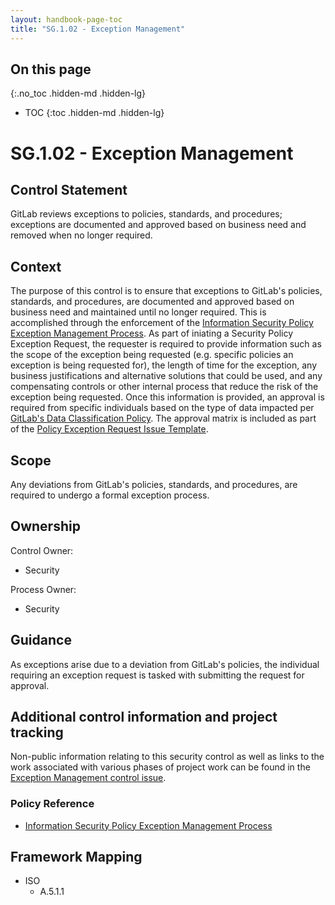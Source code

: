 ```yaml
---
layout: handbook-page-toc
title: "SG.1.02 - Exception Management"
---
```


## On this page
{:.no_toc .hidden-md .hidden-lg}

- TOC
{:toc .hidden-md .hidden-lg}

# SG.1.02 - Exception Management

## Control Statement

GitLab reviews exceptions to policies, standards, and procedures; exceptions are documented and approved based on business need and removed when no longer required.

## Context

The purpose of this control is to ensure that exceptions to GitLab's policies, standards, and procedures, are documented and approved based on business need and maintained until no longer required. This is accomplished through the enforcement of the [Information Security Policy Exception Management Process](https://about.gitlab.com/handbook/engineering/security/#information-security-policy-exception-management-process). As part of iniating a Security Policy Exception Request, the requester is required to provide information such as the scope of the exception being requested (e.g. specific policies an exception is being requested for), the length of time for the exception, any business justifications and alternative solutions that could be used, and any compensating controls or other internal process that reduce the risk of the exception being requested. Once this information is provided, an approval is required from specific individuals based on the type of data impacted per [GitLab's Data Classification Policy](https://about.gitlab.com/handbook/engineering/security/data-classification-policy.html). The approval matrix is included as part of the [Policy Exception Request Issue Template](https://gitlab.com/gitlab-com/gl-security/compliance/compliance/issues/new?issue%5Bassignee_id%5D=&issue%5Bmilestone_id%5D=).

## Scope

Any deviations from GitLab's policies, standards, and procedures, are required to undergo a formal exception process.

## Ownership

Control Owner:

* Security

Process Owner:

* Security

## Guidance

As exceptions arise due to a deviation from GitLab's policies, the individual requiring an exception request is tasked with submitting the request for approval.

## Additional control information and project tracking

Non-public information relating to this security control as well as links to the work associated with various phases of project work can be found in the [Exception Management control issue](https://gitlab.com/gitlab-com/gl-security/compliance/compliance/issues/876).

### Policy Reference
- [Information Security Policy Exception Management Process](https://about.gitlab.com/handbook/engineering/security/#information-security-policy-exception-management-process)

## Framework Mapping

* ISO
   * A.5.1.1